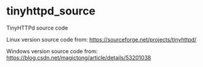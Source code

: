 # tinyhttpd_source
TinyHTTPd source code

Linux version source code from: https://sourceforge.net/projects/tinyhttpd/

Windows version source code from: https://blog.csdn.net/magictong/article/details/53201038